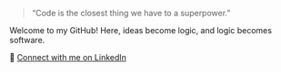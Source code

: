 > “Code is the closest thing we have to a superpower.”  


Welcome to my GitHub! Here, ideas become logic, and logic becomes software.

🔗 [Connect with me on LinkedIn](https://www.linkedin.com/in/nirajan-parajuli-392408363)
